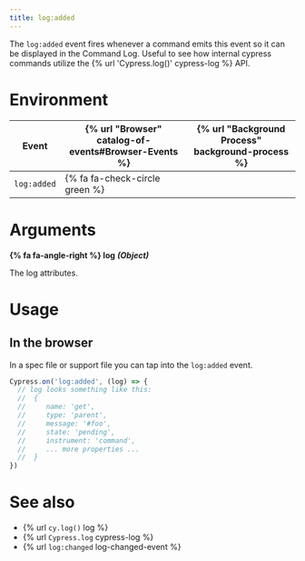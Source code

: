 ```yaml
---
title: log:added
---
```


The `log:added` event fires whenever a command emits this event so it can be displayed in the Command Log. Useful to see how internal cypress commands utilize the {% url 'Cypress.log()' cypress-log %} API.

# Environment

Event | {% url "Browser" catalog-of-events#Browser-Events %} | {% url "Background Process" background-process %}
--- | --- | ---
`log:added` | {% fa fa-check-circle green %} |

# Arguments

**{% fa fa-angle-right %} log** ***(Object)***

The log attributes.

# Usage

## In the browser

In a spec file or support file you can tap into the `log:added` event.

```javascript
Cypress.on('log:added', (log) => {
  // log looks something like this:
  //  {
  //     name: 'get',
  //     type: 'parent',
  //     message: '#foo',
  //     state: 'pending',
  //     instrument: 'command',
  //     ... more properties ...
  //  }
})
```

# See also

- {% url `cy.log()` log %}
- {% url `Cypress.log` cypress-log %}
- {% url `log:changed` log-changed-event %}